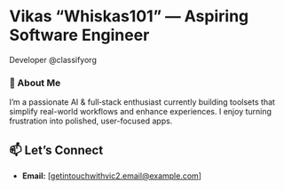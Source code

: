 # Vikas “Whiskas101” — Aspiring Software Engineer
Developer @classifyorg

### 👋 About Me
I’m a passionate AI & full‑stack enthusiast currently building toolsets that simplify real-world workflows and enhance experiences. I enjoy turning frustration into polished, user-focused apps.

## 📫 Let’s Connect 
- **Email:** [getintouchwithvic2.email@example.com]





<!---
Whiskas101/Whiskas101 is a ✨ special ✨ repository because its `README.md` (this file) appears on your GitHub profile.
You can click the Preview link to take a look at your changes.
--->
